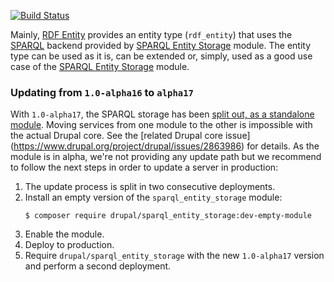 [![Build Status](https://travis-ci.org/ec-europa/rdf_entity.svg?branch=8.x-1.x)](https://travis-ci.org/ec-europa/rdf_entity)

Mainly, [RDF Entity](https://www.drupal.org/project/rdf_entity) provides an
entity type (`rdf_entity`) that uses the
[SPARQL](https://en.wikipedia.org/wiki/SPARQL) backend provided by [SPARQL
Entity Storage](https://www.drupal.org/project/sparql_entity_storage) module.
The entity type can be used as it is, can be extended or, simply, used as a good
use case of the [SPARQL Entity
Storage](https://www.drupal.org/project/sparql_entity_storage) module. 

### Updating from `1.0-alpha16` to `alpha17`

With `1.0-alpha17`, the SPARQL storage has been [split out, as a standalone
module](https://github.com/ec-europa/rdf_entity/issues/17). Moving services from
one module to the other is impossible with the actual Drupal core. See the
[related Drupal core issue]
(https://www.drupal.org/project/drupal/issues/2863986) for details. As the
module is in alpha, we're not providing any update path but we recommend to
follow the next steps in order to update a server in production:

1. The update process is split in two consecutive deployments.
1. Install an empty version of the `sparql_entity_storage` module:
   ```
   $ composer require drupal/sparql_entity_storage:dev-empty-module
   ```
1. Enable the module.
1. Deploy to production.
1. Require `drupal/sparql_entity_storage` with the new `1.0-alpha17` version and
perform a second deployment.
